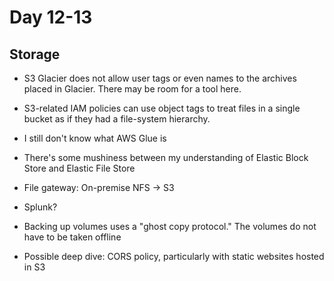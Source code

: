 # Day 12-13

## Storage

* S3 Glacier does not allow user tags or even names to the archives placed in Glacier. There may be room for a tool here.
* S3-related IAM policies can use object tags to treat files in a single bucket as if they had a file-system hierarchy.
* I still don't know what AWS Glue is
* There's some mushiness between my understanding of Elastic Block Store and Elastic File Store
* File gateway: On-premise NFS -> S3
* Splunk?
* Backing up volumes uses a "ghost copy protocol." The volumes do not have to be taken offline

* Possible deep dive: CORS policy, particularly with static websites hosted in S3
